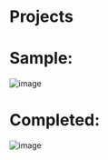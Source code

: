 # Projects

# Sample:
![image](https://user-images.githubusercontent.com/92332562/235540249-6eb2198e-5b3b-496a-8c33-b8d294b728a3.png)

# Completed:
![image](https://user-images.githubusercontent.com/92332562/235540261-96617d81-0044-4c4b-b48c-d176c5b56023.png)
